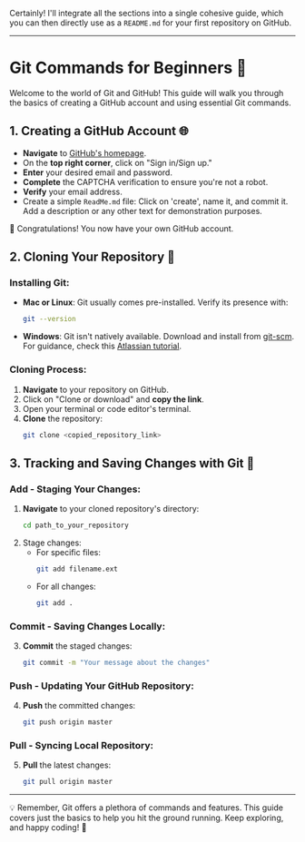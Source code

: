 Certainly! I'll integrate all the sections into a single cohesive guide, which you can then directly use as a `README.md` for your first repository on GitHub.

---

# Git Commands for Beginners 🚀

Welcome to the world of Git and GitHub! This guide will walk you through the basics of creating a GitHub account and using essential Git commands.

## 1. Creating a GitHub Account 🌐

- **Navigate** to [GitHub's homepage](https://github.com/).
- On the **top right corner**, click on "Sign in/Sign up."
- **Enter** your desired email and password.
- **Complete** the CAPTCHA verification to ensure you're not a robot.
- **Verify** your email address.
- Create a simple `ReadMe.md` file: Click on 'create', name it, and commit it. Add a description or any other text for demonstration purposes.

🎉 Congratulations! You now have your own GitHub account.

## 2. Cloning Your Repository 💾

### Installing Git:
- **Mac or Linux**: Git usually comes pre-installed. Verify its presence with:
    ```bash
    git --version
    ```
- **Windows**: Git isn't natively available. Download and install from [git-scm](https://git-scm.com/downloads). For guidance, check this [Atlassian tutorial](https://www.atlassian.com/git/tutorials/install-git).

### Cloning Process:
1. **Navigate** to your repository on GitHub.
2. Click on "Clone or download" and **copy the link**.
3. Open your terminal or code editor's terminal.
4. **Clone** the repository:
    ```bash
    git clone <copied_repository_link>
    ```

## 3. Tracking and Saving Changes with Git 📝

### Add - Staging Your Changes:
1. **Navigate** to your cloned repository's directory:
    ```bash
    cd path_to_your_repository
    ```
2. Stage changes:
    - For specific files:
        ```bash
        git add filename.ext
        ```
    - For all changes:
        ```bash
        git add .
        ```

### Commit - Saving Changes Locally:
3. **Commit** the staged changes:
    ```bash
    git commit -m "Your message about the changes"
    ```

### Push - Updating Your GitHub Repository:
4. **Push** the committed changes:
    ```bash
    git push origin master
    ```

### Pull - Syncing Local Repository:
5. **Pull** the latest changes:
    ```bash
    git pull origin master
    ```

---

💡 Remember, Git offers a plethora of commands and features. This guide covers just the basics to help you hit the ground running. Keep exploring, and happy coding! 🚀
